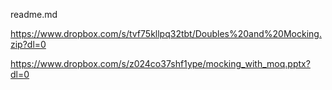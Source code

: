 readme.md

https://www.dropbox.com/s/tvf75kllpq32tbt/Doubles%20and%20Mocking.zip?dl=0

https://www.dropbox.com/s/z024co37shf1ype/mocking_with_moq.pptx?dl=0
